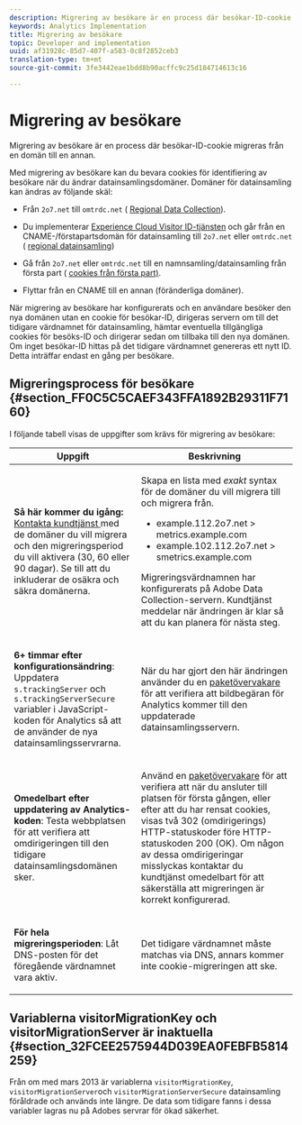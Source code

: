 ```yaml
---
description: Migrering av besökare är en process där besökar-ID-cookie migreras från en domän till en annan.
keywords: Analytics Implementation
title: Migrering av besökare
topic: Developer and implementation
uuid: af31928c-85d7-407f-a583-0c8f2852ceb3
translation-type: tm+mt
source-git-commit: 3fe3442eae1bdd8b90acffc9c25d184714613c16

---
```



# Migrering av besökare

Migrering av besökare är en process där besökar-ID-cookie migreras från en domän till en annan.

Med migrering av besökare kan du bevara cookies för identifiering av besökare när du ändrar datainsamlingsdomäner. Domäner för datainsamling kan ändras av följande skäl:

* Från `2o7.net` till `omtrdc.net` ( [Regional Data Collection](hhttps://docs.adobe.com/content/help/en/analytics/technotes/rdc/regional-data-collection.html)).

* Du implementerar [Experience Cloud Visitor ID-tjänsten](https://docs.adobe.com/content/help/en/id-service/using/home.html) och går från en CNAME-/förstapartsdomän för datainsamling till `2o7.net` eller `omtrdc.net` ( [regional datainsamling](https://docs.adobe.com/content/help/en/analytics/technotes/rdc/regional-data-collection.html))

* Gå från `2o7.net` eller `omtrdc.net` till en namnsamling/datainsamling från första part ( [cookies från första part)](https://docs.adobe.com/content/help/en/core-services/interface/ec-cookies/cookies-first-party.html).

* Flyttar från en CNAME till en annan (föränderliga domäner).

När migrering av besökare har konfigurerats och en användare besöker den nya domänen utan en cookie för besökar-ID, dirigeras servern om till det tidigare värdnamnet för datainsamling, hämtar eventuella tillgängliga cookies för besöks-ID och dirigerar sedan om tillbaka till den nya domänen. Om inget besökar-ID hittas på det tidigare värdnamnet genereras ett nytt ID. Detta inträffar endast en gång per besökare.

## Migreringsprocess för besökare {#section_FF0C5C5CAEF343FFA1892B29311F7160}

I följande tabell visas de uppgifter som krävs för migrering av besökare:

<table id="table_7B2535FC3E264216A299686415C6B21C"> 
 <thead> 
  <tr> 
   <th colname="col1" class="entry"> Uppgift </th> 
   <th colname="col3" class="entry"> Beskrivning </th> 
  </tr> 
 </thead>
 <tbody> 
  <tr> 
   <td colname="col1"> <p> <b>Så här kommer du igång:</b> <a href="https://helpx.adobe.com/marketing-cloud/contact-support.html"  > Kontakta kundtjänst </a> med de domäner du vill migrera och den migreringsperiod du vill aktivera (30, 60 eller 90 dagar). Se till att du inkluderar de osäkra och säkra domänerna. </p> </td> 
   <td colname="col3"> <p>Skapa en lista med <i>exakt</i> syntax för de domäner du vill migrera till och migrera från. </p> 
    <ul id="ul_067EC5C7619141A6BDFBC209C9FD47E2"> 
     <li id="li_0723D948465A49C1871B81207AEDC4DC">example.112.2o7.net &gt; metrics.example.com </li> 
     <li id="li_B0CA15A593BD4AB9802E33A3FF037C7A">example.102.112.2o7.net &gt; smetrics.example.com </li> 
    </ul> <p>Migreringsvärdnamnen har konfigurerats på Adobe Data Collection-servern. Kundtjänst meddelar när ändringen är klar så att du kan planera för nästa steg. </p> </td> 
  </tr> 
  <tr> 
   <td colname="col1"> <p> <b>6+ timmar efter konfigurationsändring</b>: Uppdatera <code> s.trackingServer</code> och <code> s.trackingServerSecure</code> variabler i JavaScript-koden för Analytics så att de använder de nya datainsamlingsservrarna. </p> </td> 
   <td colname="col3"> <p>När du har gjort den här ändringen använder du en <a href="../implement/validate/packet-monitor.md"> paketövervakare</a> för att verifiera att bildbegäran för Analytics kommer till den uppdaterade datainsamlingsservern. </p> </td> 
  </tr> 
  <tr> 
   <td colname="col1"> <p> <b>Omedelbart efter uppdatering av Analytics-koden</b>: Testa webbplatsen för att verifiera att omdirigeringen till den tidigare datainsamlingsdomänen sker. </p> </td> 
   <td colname="col3"> <p>Använd en <a href="../implement/validate/packet-monitor.md"> paketövervakare</a> för att verifiera att när du ansluter till platsen för första gången, eller efter att du har rensat cookies, visas två 302 (omdirigerings) HTTP-statuskoder före HTTP-statuskoden 200 (OK). Om någon av dessa omdirigeringar misslyckas kontaktar du kundtjänst omedelbart för att säkerställa att migreringen är korrekt konfigurerad. </p> </td> 
  </tr> 
  <tr> 
   <td colname="col1"> <p> <b>För hela migreringsperioden</b>: Låt DNS-posten för det föregående värdnamnet vara aktiv. </p> </td> 
   <td colname="col3"> <p>Det tidigare värdnamnet måste matchas via DNS, annars kommer inte cookie-migreringen att ske. </p> </td> 
  </tr> 
 </tbody> 
</table>

## Variablerna visitorMigrationKey och visitorMigrationServer är inaktuella {#section_32FCEE2575944D039EA0FEBFB5814259}

Från om med mars 2013 är variablerna `visitorMigrationKey`, `visitorMigrationServer`och `visitorMigrationServerSecure` datainsamling föråldrade och används inte längre. De data som tidigare fanns i dessa variabler lagras nu på Adobes servrar för ökad säkerhet.
